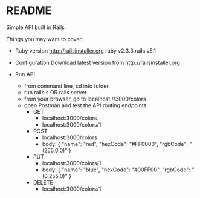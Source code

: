 # README
Simple API built in Rails

Things you may want to cover:

* Ruby version
  http://railsinstaller.org
  ruby v2.3.3
  rails v5.1

* Configuration
  Download latest version from http://railsinstaller.org

* Run API
  * from command line, cd into folder
  * run rails s OR rails server
  * from your browser, go to localhost://3000/colors
  * open Postman and test the API routing endpoints:
    * GET
      * localhost:3000/colors
      * localhost:3000/colors/1
    * POST
      * localhost:3000/colors
      * body:
        {
          "name": "red",
          "hexCode": "#FF0000",
          "rgbCode": "(255,0,0)"
        }
    * PUT
      * localhost:3000/colors/1
      * body:
        {
          "name": "blue",
          "hexCode": "#00FF00",
          "rgbCode": "(0,255,0)"
        }
    * DELETE
      * localhost:3000/colors/1